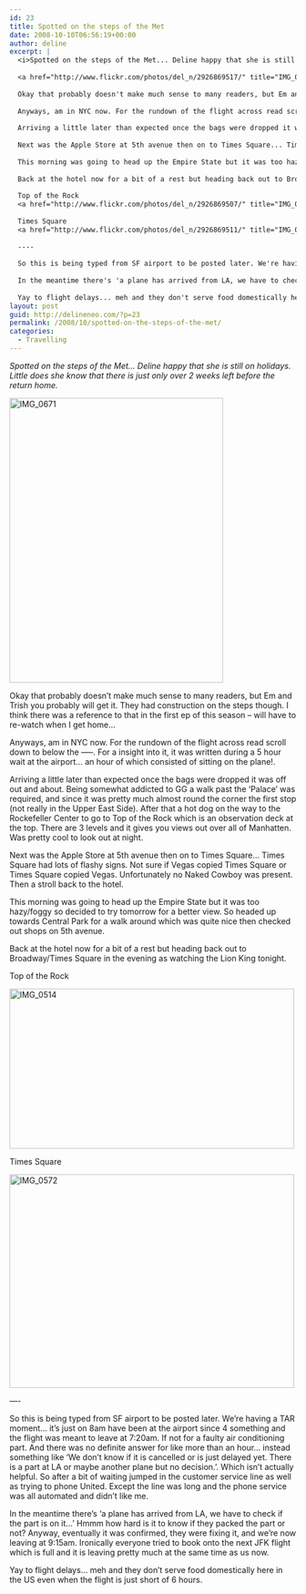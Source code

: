 ```yaml
---
id: 23
title: Spotted on the steps of the Met
date: 2008-10-10T06:56:19+00:00
author: deline
excerpt: |
  <i>Spotted on the steps of the Met... Deline happy that she is still on holidays. Little does she know that there is just only over 2 weeks left before the return home.</i>
  
  <a href="http://www.flickr.com/photos/del_n/2926869517/" title="IMG_0671 by del_n, on Flickr"><img src="http://farm4.static.flickr.com/3090/2926869517_fac220816c.jpg" width="375" height="500" alt="IMG_0671" /></a>
  
  Okay that probably doesn't make much sense to many readers, but Em and Trish you probably will get it. They had construction on the steps though. I think there was a reference to that in the first ep of this season - will have to re-watch when I get home...
  
  Anyways, am in NYC now. For the rundown of the flight across read scroll down to below the -----. For a insight into it, it was written during a 5 hour wait at the airport... an hour of which consisted of sitting on the plane!.
  
  Arriving a little later than expected once the bags were dropped it was off out and about. Being somewhat addicted to GG a walk past the 'Palace' was required, and since it was pretty much almost round the corner the first stop (not really in the Upper East Side). After that a hot dog on the way to the Rockefeller Center to go to Top of the Rock which is an observation deck at the top. There are 3 levels and it gives you views out over all of Manhatten. Was pretty cool to look out at night.
  
  Next was the Apple Store at 5th avenue then on to Times Square... Times Square had lots of flashy signs. Not sure if Vegas copied Times Square or Times Square copied Vegas. Unfortunately no Naked Cowboy was present. Then a stroll back to the hotel.
  
  This morning was going to head up the Empire State but it was too hazy/foggy so decided to try tomorrow for a better view. So headed up towards Central Park for a walk around which was quite nice then checked out shops on 5th avenue.
  
  Back at the hotel now for a bit of a rest but heading back out to Broadway/Times Square in the evening as watching the Lion King tonight.
  
  Top of the Rock
  <a href="http://www.flickr.com/photos/del_n/2926869507/" title="IMG_0514 by del_n, on Flickr"><img src="http://farm3.static.flickr.com/2217/2926869507_db81f701e8.jpg" width="500" height="281" alt="IMG_0514" /></a>
  
  Times Square
  <a href="http://www.flickr.com/photos/del_n/2926869511/" title="IMG_0572 by del_n, on Flickr"><img src="http://farm4.static.flickr.com/3181/2926869511_f427af7c2a.jpg" width="500" height="375" alt="IMG_0572" /></a>
  
  ----
  
  So this is being typed from SF airport to be posted later. We're having a TAR moment... it's just on 8am have been at the airport since 4 something and the flight was meant to leave at 7:20am. If not for a faulty air conditioning part. And there was no definite answer for like more than an hour... instead something like 'We don't know if it is cancelled or is just delayed yet. There is a part at LA or maybe another plane but no decision.'. Which isn't actually helpful. So after a bit of waiting jumped in the customer service line as well as trying to phone United. Except the line was long and the phone service was all automated and didn't like me.
  
  In the meantime there's 'a plane has arrived from LA, we have to check if the part is on it...' Hmmm how hard is it to know if they packed the part or not? Anyway, eventually it was confirmed, they were fixing it, and we're now leaving at 9:15am. Ironically everyone tried to book onto the next JFK flight which is full and it is leaving pretty much at the same time as us now.
  
  Yay to flight delays... meh and they don't serve food domestically here in the US even when the flight is just short of 6 hours.
layout: post
guid: http://delineneo.com/?p=23
permalink: /2008/10/spotted-on-the-steps-of-the-met/
categories:
  - Travelling
---
```

_Spotted on the steps of the Met&#8230; Deline happy that she is still on holidays. Little does she know that there is just only over 2 weeks left before the return home._

[<img src="http://farm4.static.flickr.com/3090/2926869517_fac220816c.jpg" width="375" height="500" alt="IMG_0671" />](http://www.flickr.com/photos/del_n/2926869517/ "IMG_0671 by del_n, on Flickr")

Okay that probably doesn&#8217;t make much sense to many readers, but Em and Trish you probably will get it. They had construction on the steps though. I think there was a reference to that in the first ep of this season &#8211; will have to re-watch when I get home&#8230;

Anyways, am in NYC now. For the rundown of the flight across read scroll down to below the &#8212;&#8211;. For a insight into it, it was written during a 5 hour wait at the airport&#8230; an hour of which consisted of sitting on the plane!.

Arriving a little later than expected once the bags were dropped it was off out and about. Being somewhat addicted to GG a walk past the &#8216;Palace&#8217; was required, and since it was pretty much almost round the corner the first stop (not really in the Upper East Side). After that a hot dog on the way to the Rockefeller Center to go to Top of the Rock which is an observation deck at the top. There are 3 levels and it gives you views out over all of Manhatten. Was pretty cool to look out at night.

Next was the Apple Store at 5th avenue then on to Times Square&#8230; Times Square had lots of flashy signs. Not sure if Vegas copied Times Square or Times Square copied Vegas. Unfortunately no Naked Cowboy was present. Then a stroll back to the hotel.

This morning was going to head up the Empire State but it was too hazy/foggy so decided to try tomorrow for a better view. So headed up towards Central Park for a walk around which was quite nice then checked out shops on 5th avenue.

Back at the hotel now for a bit of a rest but heading back out to Broadway/Times Square in the evening as watching the Lion King tonight.

Top of the Rock
  
[<img src="http://farm3.static.flickr.com/2217/2926869507_db81f701e8.jpg" width="500" height="281" alt="IMG_0514" />](http://www.flickr.com/photos/del_n/2926869507/ "IMG_0514 by del_n, on Flickr")

Times Square
  
[<img src="http://farm4.static.flickr.com/3181/2926869511_f427af7c2a.jpg" width="500" height="375" alt="IMG_0572" />](http://www.flickr.com/photos/del_n/2926869511/ "IMG_0572 by del_n, on Flickr")

&#8212;-

So this is being typed from SF airport to be posted later. We&#8217;re having a TAR moment&#8230; it&#8217;s just on 8am have been at the airport since 4 something and the flight was meant to leave at 7:20am. If not for a faulty air conditioning part. And there was no definite answer for like more than an hour&#8230; instead something like &#8216;We don&#8217;t know if it is cancelled or is just delayed yet. There is a part at LA or maybe another plane but no decision.&#8217;. Which isn&#8217;t actually helpful. So after a bit of waiting jumped in the customer service line as well as trying to phone United. Except the line was long and the phone service was all automated and didn&#8217;t like me.

In the meantime there&#8217;s &#8216;a plane has arrived from LA, we have to check if the part is on it&#8230;&#8217; Hmmm how hard is it to know if they packed the part or not? Anyway, eventually it was confirmed, they were fixing it, and we&#8217;re now leaving at 9:15am. Ironically everyone tried to book onto the next JFK flight which is full and it is leaving pretty much at the same time as us now.

Yay to flight delays&#8230; meh and they don&#8217;t serve food domestically here in the US even when the flight is just short of 6 hours.